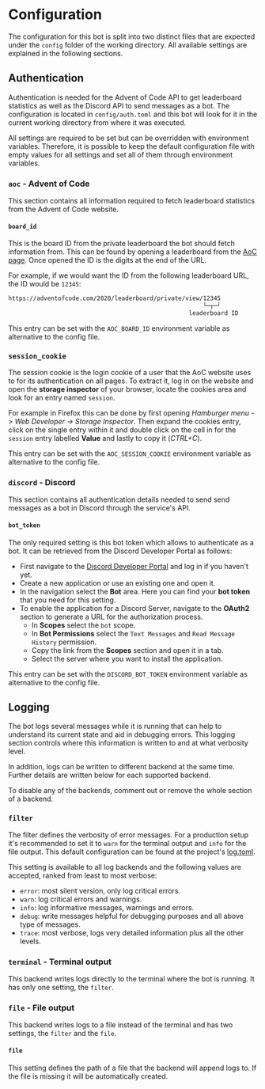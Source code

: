 # Configuration

The configuration for this bot is split into two distinct files that are expected under the `config`
folder of the working directory. All available settings are explained in the following sections.

## Authentication

Authentication is needed for the Advent of Code API to get leaderboard statistics as well as the Discord API to send messages as a bot. The configuration is located in `config/auth.toml` and this
bot will look for it in the current working directory from where it was executed.

All settings are required to be set but can be overridden with environment variables. Therefore, it
is possible to keep the default configuration file with empty values for all settings and set all of
them through environment variables.

### `aoc` - Advent of Code

This section contains all information required to fetch leaderboard statistics from the Advent of
Code website.

#### `board_id`

This is the board ID from the private leaderboard the bot should fetch information from. This can
be found by opening a leaderboard from the [AoC page]. Once opened the ID is the digits at the end
of the URL.

For example, if we would want the ID from the following leaderboard URL, the ID would be `12345`:

```txt
https://adventofcode.com/2020/leaderboard/private/view/12345
                                                       └─┬─┘
                                                   leaderboard ID
```

This entry can be set with the `AOC_BOARD_ID` environment variable as alternative to the config
file.

[AoC page]: https://adventofcode.com/2020/leaderboard/private

### `session_cookie`

The session cookie is the login cookie of a user that the AoC website uses to for its authentication
on all pages. To extract it, log in on the website and open the **storage inspector** of your
browser, locate the cookies area and look for an entry named `session`.

For example in Firefox this can be done by first opening _Hamburger menu -> Web Developer ->
Storage Inspector_. Then expand the cookies entry, click on the single entry within it and
double click on the cell in for the `session` entry labelled **Value** and lastly to copy it
(_CTRL+C_).

This entry can be set with the `AOC_SESSION_COOKIE` environment variable as alternative to the
config file.

### `discord` - Discord

This section contains all authentication details needed to send send messages as a bot in Discord
through the service's API.

#### `bot_token`

The only required setting is this bot token which allows to authenticate as a bot. It can be
retrieved from the Discord Developer Portal as follows:

- First navigate to the [Discord Developer Portal] and log in if you haven't yet.
- Create a new application or use an existing one and open it.
- In the navigation select the **Bot** area. Here you can find your **bot token** that you need for
  this setting.
- To enable the application for a Discord Server, navigate to the **OAuth2** section to generate a
  URL for the authorization process.
  - In **Scopes** select the `bot` scope.
  - In **Bot Permissions** select the `Text Messages` and `Read Message History` permission.
  - Copy the link from the **Scopes** section and open it in a tab.
  - Select the server where you want to install the application.

This entry can be set with the `DISCORD_BOT_TOKEN` environment variable as alternative to the config
file.

[Discord Developer Portal]: https://discord.com/developers/applications

## Logging

The bot logs several messages while it is running that can help to understand its current state and
aid in debugging errors. This logging section controls where this information is written to and at
what verbosity level.

In addition, logs can be written to different backend at the same time. Further details are written
below for each supported backend.

To disable any of the backends, comment out or remove the whole section of a backend.

### `filter`

The filter defines the verbosity of error messages. For a production setup it's recommended to set
it to `warn` for the terminal output and `info` for the file output. This default configuration can
be found at the project's [log.toml](config/log.toml).

This setting is available to all log backends and the following values are accepted, ranked from
least to most verbose:

- `error`: most silent version, only log critical errors.
- `warn`: log critical errors and warnings.
- `info`: log informative messages, warnings and errors.
- `debug`: write messages helpful for debugging purposes and all above type of messages.
- `trace`: most verbose, logs very detailed information plus all the other levels.

### `terminal` - Terminal output

This backend writes logs directly to the terminal where the bot is running. It has only one setting,
the `filter`.

### `file` - File output

This backend writes logs to a file instead of the terminal and has two settings, the `filter` and
the `file`.

#### `file`

This setting defines the path of a file that the backend will append logs to. If the file is missing
it will be automatically created.
